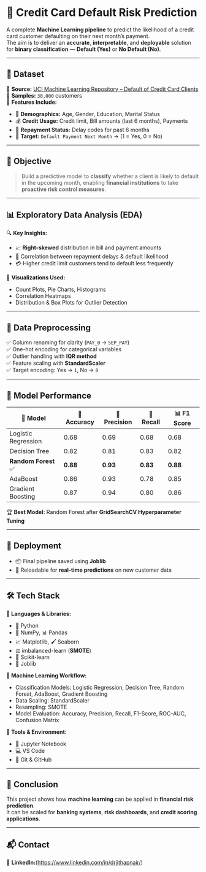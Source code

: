 # 🪪 Credit Card Default Risk Prediction

A complete **Machine Learning pipeline** to predict the likelihood of a credit card customer defaulting on their next month’s payment.  
The aim is to deliver an **accurate**, **interpretable**, and **deployable** solution for **binary classification** — **Default (Yes)** or **No Default (No)**.  

---

## 📂 Dataset  
📌 **Source:** [UCI Machine Learning Repository – Default of Credit Card Clients](https://archive.ics.uci.edu/dataset/350/default+of+credit+card+clients)  
📌 **Samples:** `30,000` customers  
📌 **Features Include:**  
- 👤 **Demographics:** Age, Gender, Education, Marital Status  
- 💰 **Credit Usage:** Credit limit, Bill amounts (last 6 months), Payments  
- 📅 **Repayment Status:** Delay codes for past 6 months  
- 🎯 **Target:** `Default Payment Next Month` → (1 = Yes, 0 = No)  

---

## 🎯 Objective  
> Build a predictive model to **classify** whether a client is likely to default in the upcoming month, enabling **financial institutions** to take **proactive risk control measures**.  

---

## 📊 Exploratory Data Analysis (EDA)  
🔍 **Key Insights:**  
- 📈 **Right-skewed** distribution in bill and payment amounts  
- 🔗 Correlation between repayment delays & default likelihood  
- 💳 Higher credit limit customers tend to default less frequently  

📌 **Visualizations Used:**  
- Count Plots, Pie Charts, Histograms  
- Correlation Heatmaps  
- Distribution & Box Plots for Outlier Detection  

---

## 🧹 Data Preprocessing  
✅ Column renaming for clarity (`PAY_0` → `SEP_PAY`)  
✅ One-hot encoding for categorical variables  
✅ Outlier handling with **IQR method**  
✅ Feature scaling with **StandardScaler**  
✅ Target encoding: Yes → `1`, No → `0`  

---

## 🤖 Model Performance  

| 🧠 Model              | 🎯 Accuracy | 🎯 Precision | 🔄 Recall | 📊 F1 Score |
|----------------------|------------|-------------|----------|------------|
| Logistic Regression  | 0.68       | 0.69        | 0.68     | 0.68       |
| Decision Tree        | 0.82       | 0.81        | 0.83     | 0.82       |
| **Random Forest** ✅ | **0.88**   | **0.93**    | **0.83** | **0.88**   |
| AdaBoost             | 0.86       | 0.93        | 0.78     | 0.85       |
| Gradient Boosting    | 0.87       | 0.94        | 0.80     | 0.86       |

🏆 **Best Model:** Random Forest after **GridSearchCV Hyperparameter Tuning**  

---

## 🚀 Deployment  
- 📦 Final pipeline saved using **Joblib**  
- 🔄 Reloadable for **real-time predictions** on new customer data  

---

## 🛠 Tech Stack  

**📌 Languages & Libraries:**  
- 🐍 Python  
- 🔢 NumPy, 📊 Pandas  
- 📈 Matplotlib, 🖌️ Seaborn  
- ⚖️ imbalanced-learn (**SMOTE**)  
- 🤖 Scikit-learn  
- 💾 Joblib  

**📌 Machine Learning Workflow:**  
- Classification Models: Logistic Regression, Decision Tree, Random Forest, AdaBoost, Gradient Boosting  
- Data Scaling: StandardScaler  
- Resampling: SMOTE  
- Model Evaluation: Accuracy, Precision, Recall, F1-Score, ROC-AUC, Confusion Matrix  

**📌 Tools & Environment:**  
- 📝 Jupyter Notebook  
- 💻 VS Code  
- 🔗 Git & GitHub  

---

## 📌 Conclusion  
This project shows how **machine learning** can be applied in **financial risk prediction**.  
It can be scaled for **banking systems**, **risk dashboards**, and **credit scoring applications**.  

---

## 📬 Contact  
🔗 **LinkedIn:**(https://www.linkedin.com/in/drjithapnair/)  
